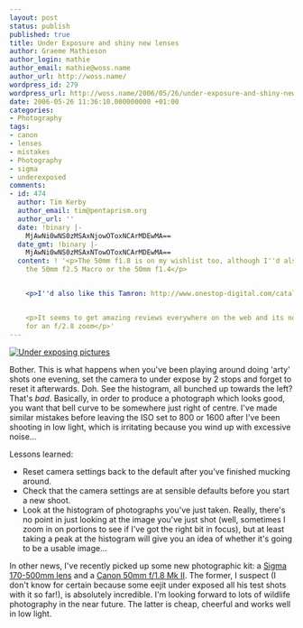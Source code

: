 ```yaml
---
layout: post
status: publish
published: true
title: Under Exposure and shiny new lenses
author: Graeme Mathieson
author_login: mathie
author_email: mathie@woss.name
author_url: http://woss.name/
wordpress_id: 279
wordpress_url: http://woss.name/2006/05/26/under-exposure-and-shiny-new-lenses/
date: 2006-05-26 11:36:10.000000000 +01:00
categories:
- Photography
tags:
- canon
- lenses
- mistakes
- Photography
- sigma
- underexposed
comments:
- id: 474
  author: Tim Kerby
  author_email: tim@pentaprism.org
  author_url: ''
  date: !binary |-
    MjAwNi0wNS0zMSAxNjowOToxNCArMDEwMA==
  date_gmt: !binary |-
    MjAwNi0wNS0zMSAxNTowOToxNCArMDEwMA==
  content: ! '<p>The 50mm f1.8 is on my wishlist too, although I''d also consider
    the 50mm f2.5 Macro or the 50mm f1.4</p>


    <p>I''d also like this Tamron: http://www.onestop-digital.com/catalog/product_info.php?cPath=24_29&amp;products_id=95</p>


    <p>It seems to get amazing reviews everywhere on the web and its not too expensive
    for an f/2.8 zoom</p>'
---
```

<a class="imagelink" href="http://woss.name/wp-content/uploads/2006/05/under_exposed.jpg" title="Under exposing pictures"><img id="image278" class="alignleft" src="http://woss.name/wp-content/uploads/2006/05/under_exposed.jpg" alt="Under exposing pictures" /></a>

Bother.  This is what happens when you've been playing around doing 'arty' shots one evening, set the camera to under expose by 2 stops and forget to reset it afterwards.  Doh.  See the histogram, all bunched up towards the left?  That's *bad*.  Basically, in order to produce a photograph which looks good, you want that bell curve to be somewhere just right of centre.  I've made similar mistakes before leaving the ISO set to 800 or 1600 after I've been shooting in low light, which is irritating because you wind up with excessive noise...

Lessons learned:

* Reset camera settings back to the default after you've finished mucking around.
* Check that the camera settings are at sensible defaults before you start a new shoot.
* Look at the histogram of photographs you've just taken.  Really, there's no point in just looking at the image you've just shot (well, sometimes I zoom in on portions to see if I've got the right bit in focus), but at least taking a peak at the histogram will give you an idea of whether it's going to be a usable image...

In other news, I've recently picked up some new photographic kit: a [Sigma 170-500mm lens](http://www.sigmaphoto.com/lenses/lenses_all_details.asp?id=3276&navigator=3) and a [Canon 50mm f/1.8 Mk II](http://www.photo.net/equipment/canon/50-1.8).  The former, I suspect (I don't know for certain because some eejit under exposed all his test shots with it so far!), is absolutely incredible.  I'm looking forward to lots of wildlife photography in the near future.  The latter is cheap, cheerful and works well in low light.
